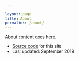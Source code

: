 ```yaml
---

layout: page
title: About
permalink: /about/
---
```


About content goes here.

* [Source code](https://github.com/brikelly/sustainabledev) for this site
* Last updated: September 2019
